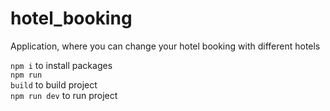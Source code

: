 # hotel_booking
Application, where you can change your hotel booking with different hotels

<code>npm i</code> to install packages</br>
<code>npm run build</code> to build project</br>
<code>npm run dev</code> to run project
